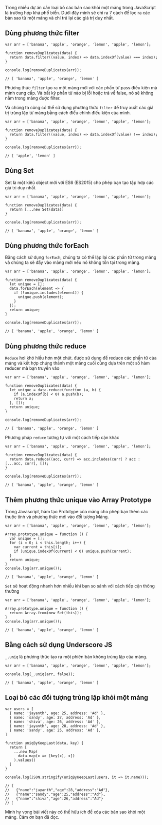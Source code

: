 Trong nhiều dự án cần loại bỏ các bản sao khỏi một mảng trong JavaScript là trường hợp khá phổ biến. Dưới đây mình sẽ chỉ ra 7 cách để lọc ra các bản sao từ một mảng và chỉ trả lại các giá trị duy nhất.

## Dùng phương thức filter
```
var arr = ['banana', 'apple', 'orange', 'lemon', 'apple', 'lemon'];

function removeDuplicates(data) {
  return data.filter((value, index) => data.indexOf(value) === index);
}

console.log(removeDuplicates(arr));

// [ 'banana', 'apple', 'orange', 'lemon' ]
```
Phương thức `filter` tạo ra một mảng mới với các phần tử pass điều kiện mà mình cung cấp. Và bất kỳ phần tử nào bị lỗi hoặc trả về false, nó sẽ không nằm trong mảng được filter.

Và chúng ta cũng có thể sử dụng phương thức `filter` để truy xuất các giá trị trùng lặp từ mảng bằng cách điều chỉnh điều kiện của mình.

```
var arr = ['banana', 'apple', 'orange', 'lemon', 'apple', 'lemon'];

function removeDuplicates(data) {
  return data.filter((value, index) => data.indexOf(value) !== index);
}

console.log(removeDuplicates(arr));

// [ 'apple', 'lemon' ]
```
## Dùng Set

Set là một kiêủ object mới với ES6 (ES2015) cho phép bạn tạo tập hơp các giá trị duy nhất.
```
var arr = ['banana', 'apple', 'orange', 'lemon', 'apple', 'lemon'];

function removeDuplicates(data) {
  return [...new Set(data)]
}

console.log(removeDuplicates(arr));

// [ 'banana', 'apple', 'orange', 'lemon' ]
```
## Dùng phương thức forEach
Bằng cách sử dụng `forEach`, chúng ta có thể lặp lại các phần tử trong mảng và chúng ta sẽ đẩy vào mảng mới nếu nó không tồn tại trong mảng.

```
var arr = ['banana', 'apple', 'orange', 'lemon', 'apple', 'lemon'];

function removeDuplicates(data) {
  let unique = [];
  data.forEach(element => {
    if (!unique.includes(element)) {
      unique.push(element);
    }
  });
  return unique;
}

console.log(removeDuplicates(arr));

// [ 'banana', 'apple', 'orange', 'lemon' ]
```
## Dùng phương thức reduce
`Reduce` hơi khó hiểu hơn một chút. được sử dụng để reduce các phần tử của mảng và kết hợp chúng thành một mảng cuối cùng dựa trên một số hàm reducer mà bạn truyền vào

```
var arr = ['banana', 'apple', 'orange', 'lemon', 'apple', 'lemon'];

function removeDuplicates(data) {
  let unique = data.reduce(function (a, b) {
    if (a.indexOf(b) < 0) a.push(b);
    return a;
  }, []);
  return unique;
}

console.log(removeDuplicates(arr));

// [ 'banana', 'apple', 'orange', 'lemon' ]
```
Phương pháp `reduce` tương tự với một cách tiếp cận khác
```
var arr = ['banana', 'apple', 'orange', 'lemon', 'apple', 'lemon'];

function removeDuplicates(data) {
  return data.reduce((acc, curr) => acc.includes(curr) ? acc : [...acc, curr], []);
}

console.log(removeDuplicates(arr));

// [ 'banana', 'apple', 'orange', 'lemon' ]
```
## Thêm phương thức unique vào Array Prototype
Trong Javascript, hàm tạo Prototype của mảng cho phép bạn thêm các thuộc tính và phương thức mới vào đối tượng Mảng.
```
var arr = ['banana', 'apple', 'orange', 'lemon', 'apple', 'lemon'];

Array.prototype.unique = function () {
  var unique = [];
  for (i = 0; i < this.length; i++) {
    var current = this[i];
    if (unique.indexOf(current) < 0) unique.push(current);
  }
  return unique;
}
console.log(arr.unique());

// [ 'banana', 'apple', 'orange', 'lemon' ]
```
`Set` sẽ hoạt động nhanh hơn nhiều khi bạn so sánh với cách tiếp cận thông thường
```
var arr = ['banana', 'apple', 'orange', 'lemon', 'apple', 'lemon'];

Array.prototype.unique = function () {
  return Array.from(new Set(this));
}
console.log(arr.unique());

// [ 'banana', 'apple', 'orange', 'lemon' ]
```

## Bằng cách sử dụng Underscore JS
`_.uniq` là phương thức tạo ra một phiên bản không trùng lặp của mảng.
```
var arr = ['banana', 'apple', 'orange', 'lemon', 'apple', 'lemon'];

console.log(_.uniq(arr, false));

// [ 'banana', 'apple', 'orange', 'lemon' ]
```

## Loại bỏ các đối tượng trùng lặp khỏi một mảng
```
var users = [
  { name: 'jayanth', age: 25, address: 'Ad' },
  { name: 'sandy', age: 27, address: 'Ad' },
  { name: 'shiva', age: 26, address: 'Ad' },
  { name: 'jayanth', age: 28, address: 'Ad' },
  { name: 'sandy', age: 25, address: 'Ad' },
]

function uniqByKeepLast(data, key) {
  return [
    ...new Map(
      data.map(x => [key(x), x])
    ).values()
  ]
}

console.log(JSON.stringify(uniqByKeepLast(users, it => it.name)));

// [
//   {"name":"jayanth","age":28,"address":"Ad"},
//   {"name":"sandy","age":25,"address":"Ad"},
//   {"name":"shiva","age":26,"address":"Ad"}
// ]
```
Mình hy vọng bài viết này có thể hữu ích để xóa các bản sao khỏi một mảng. Cảm ơn bạn đã đọc.